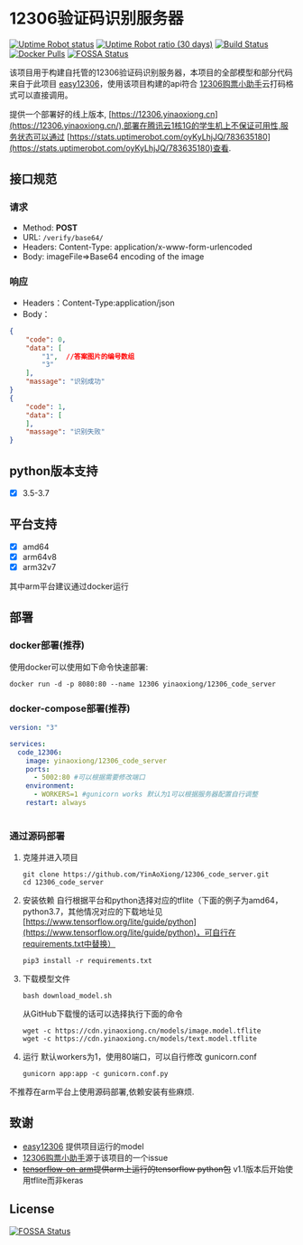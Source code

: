 # 12306验证码识别服务器

[![Uptime Robot status](https://img.shields.io/uptimerobot/status/m783635180-ab3d4772f147c2a3b92f8fe5)](https://stats.uptimerobot.com/oyKyLhjJQ/783635180) [![Uptime Robot ratio (30 days)](https://img.shields.io/uptimerobot/ratio/m783635180-ab3d4772f147c2a3b92f8fe5)](https://stats.uptimerobot.com/oyKyLhjJQ/783635180) [![Build Status](https://travis-ci.org/YinAoXiong/12306_code_server.svg?branch=master)](https://travis-ci.org/YinAoXiong/12306_code_server) [![Docker Pulls](https://img.shields.io/docker/pulls/yinaoxiong/12306_code_server)](https://hub.docker.com/r/yinaoxiong/12306_code_server)[![FOSSA Status](https://app.fossa.com/api/projects/git%2Bgithub.com%2FYinAoXiong%2F12306_code_server.svg?type=shield)](https://app.fossa.com/projects/git%2Bgithub.com%2FYinAoXiong%2F12306_code_server?ref=badge_shield)


该项目用于构建自托管的12306验证码识别服务器，本项目的全部模型和部分代码来自于此项目 [easy12306](https://github.com/zhaipro/easy12306)，使用该项目构建的api符合 [12306购票小助手](https://github.com/testerSunshine/12306)云打码格式可以直接调用。

提供一个部署好的线上版本, [https://12306.yinaoxiong.cn](https://12306.yinaoxiong.cn/),部署在腾讯云1核1G的学生机上不保证可用性,服务状态可以通过 [https://stats.uptimerobot.com/oyKyLhjJQ/783635180](https://stats.uptimerobot.com/oyKyLhjJQ/783635180)查看.



## 接口规范

### 请求

- Method: **POST**
- URL:  ```/verify/base64/```
- Headers: Content-Type: application/x-www-form-urlencoded
- Body: 
  imageFile=>Base64 encoding of the image

### 响应

- Headers：Content-Type:application/json
- Body：

```json
{
    "code": 0,
    "data": [
        "1",  //答案图片的编号数组
        "3"
    ],
    "massage": "识别成功"
}
{
    "code": 1,
    "data": [
    ],
    "massage": "识别失败"
}
```



## python版本支持

- [x] 3.5-3.7

## 平台支持

- [x] amd64
- [x] arm64v8
- [x] arm32v7

其中arm平台建议通过docker运行

## 部署

### docker部署(推荐)

使用docker可以使用如下命令快速部署:


  ```shell
  docker run -d -p 8080:80 --name 12306 yinaoxiong/12306_code_server
  ```

### docker-compose部署(推荐)


```yaml
version: "3"

services:
  code_12306:
    image: yinaoxiong/12306_code_server
    ports:
      - 5002:80 #可以根据需要修改端口
    environment:
      - WORKERS=1 #gunicorn works 默认为1可以根据服务器配置自行调整
    restart: always
  
```

### 通过源码部署

1. 克隆并进入项目

   ```shell
   git clone https://github.com/YinAoXiong/12306_code_server.git
   cd 12306_code_server
   ```

2. 安装依赖 自行根据平台和python选择对应的tflite（下面的例子为amd64，python3.7，其他情况对应的下载地址见 [https://www.tensorflow.org/lite/guide/python](https://www.tensorflow.org/lite/guide/python)，可自行在requirements.txt中替换）

   ```shell
   pip3 install -r requirements.txt
   ```

3. 下载模型文件

    ```shell
    bash download_model.sh
    ```
    从GitHub下载慢的话可以选择执行下面的命令

    ```shell
    wget -c https://cdn.yinaoxiong.cn/models/image.model.tflite
    wget -c https://cdn.yinaoxiong.cn/models/text.model.tflite
    ```

4. 运行 默认workers为1，使用80端口，可以自行修改 gunicorn.conf

   ```shell
   gunicorn app:app -c gunicorn.conf.py
   ```

不推荐在arm平台上使用源码部署,依赖安装有些麻烦.

## 致谢

- [easy12306](https://github.com/zhaipro/easy12306) 提供项目运行的model
-  [12306购票小助手](https://github.com/testerSunshine/12306)源于该项目的一个issue
- ~~[tensorflow-on-arm](https://github.com/lhelontra/tensorflow-on-arm)提供arm上运行的tensorflow python包~~ v1.1版本后开始使用tflite而非keras


## License
[![FOSSA Status](https://app.fossa.com/api/projects/git%2Bgithub.com%2FYinAoXiong%2F12306_code_server.svg?type=large)](https://app.fossa.com/projects/git%2Bgithub.com%2FYinAoXiong%2F12306_code_server?ref=badge_large)